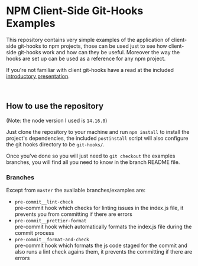 # NPM Client-Side Git-Hooks Examples

This repository contains very simple examples of the application of client-side git-hooks to npm projects,
those can be used just to see how client-side git-hooks work and how can they be useful.
Moreover the way the hooks are set up can be used as a reference for any npm project.

If you're not familiar with client git-hooks have a read at the included [introductory presentation](./presentation/presentation.pdf).

\
&NewLine;

## How to use the repository

(Note: the node version I used is `14.16.0`)

Just clone the repository to your machine and run `npm install` to install the project's dependencies, the included `postinstall` script will also configure the git hooks directory to be `git-hooks/`.

Once you've done so you will just need to `git checkout` the examples branches, you will find all you need to know in the branch README file.

### Branches

Except from `master` the available branches/examples are:
 - `pre-commit__lint-check`\
    pre-commit hook which checks for linting issues in the index.js file, it prevents you from committing if there
    are errors
 - `pre-commit__prettier-format`\
    pre-commit hook which automatically formats the index.js file during the commit process
 - `pre-commit__format-and-check`\
    pre-commit hook which formats the js code staged for the commit and also runs a lint check agains them, it prevents the committing if there are errors